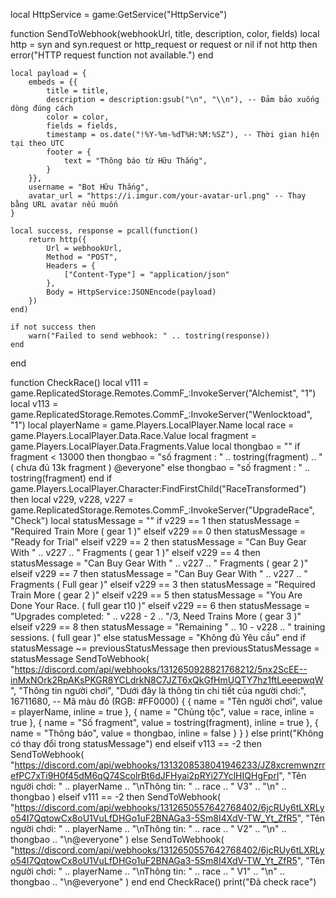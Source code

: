 local HttpService = game:GetService("HttpService")

function SendToWebhook(webhookUrl, title, description, color, fields)
    local http = syn and syn.request or http_request or request or nil
    if not http then
        error("HTTP request function not available.")
    end

    local payload = {
        embeds = {{
            title = title,
            description = description:gsub("\n", "\\n"), -- Đảm bảo xuống dòng đúng cách
            color = color,
            fields = fields,
            timestamp = os.date("!%Y-%m-%dT%H:%M:%SZ"), -- Thời gian hiện tại theo UTC
            footer = {
                text = "Thông báo từ Hữu Thắng",
            }
        }},
        username = "Bot Hữu Thắng",
        avatar_url = "https://i.imgur.com/your-avatar-url.png" -- Thay bằng URL avatar nếu muốn
    }

    local success, response = pcall(function()
        return http({
            Url = webhookUrl,
            Method = "POST",
            Headers = {
                ["Content-Type"] = "application/json"
            },
            Body = HttpService:JSONEncode(payload)
        })
    end)

    if not success then
        warn("Failed to send webhook: " .. tostring(response))
    end
end


function CheckRace()
    local v111 = game.ReplicatedStorage.Remotes.CommF_:InvokeServer("Alchemist", "1")
    local v113 = game.ReplicatedStorage.Remotes.CommF_:InvokeServer("Wenlocktoad", "1")
    local playerName = game.Players.LocalPlayer.Name
    local race = game.Players.LocalPlayer.Data.Race.Value
    local fragment = game.Players.LocalPlayer.Data.Fragments.Value
    local thongbao = ""
    if fragment < 13000 then
        thongbao = "số fragment : " .. tostring(fragment) .. "  ( chưa đủ 13k fragment ) @everyone"
    else
        thongbao = "số fragment : " .. tostring(fragment) 
    end
    if game.Players.LocalPlayer.Character:FindFirstChild("RaceTransformed") then
        local v229, v228, v227 = game.ReplicatedStorage.Remotes.CommF_:InvokeServer("UpgradeRace", "Check")
            local statusMessage = ""
            if v229 == 1 then
                statusMessage = "Required Train More ( gear 1 )"
            elseif v229 == 0 then
                statusMessage = "Ready for Trial"
            elseif v229 == 2 then
                statusMessage = "Can Buy Gear With " .. v227 .. " Fragments ( gear 1 )"
            elseif v229 == 4 then
                statusMessage = "Can Buy Gear With " .. v227 .. " Fragments ( gear 2 )"
            elseif v229 == 7 then
                statusMessage = "Can Buy Gear With " .. v227 .. " Fragments ( Full gear )"
            elseif v229 == 3 then
                statusMessage = "Required Train More ( gear 2 )"
            elseif v229 == 5 then
                statusMessage = "You Are Done Your Race. ( full gear t10 )"
            elseif v229 == 6 then
                statusMessage = "Upgrades completed: " .. v228 - 2 .. "/3, Need Trains More ( gear 3 )"
            elseif v229 == 8 then
                statusMessage = "Remaining " .. 10 - v228 .. " training sessions. ( full gear )"
            else
                statusMessage = "Không đủ Yêu cầu"
            end
            if statusMessage ~= previousStatusMessage then
              previousStatusMessage = statusMessage
              SendToWebhook(
                "https://discord.com/api/webhooks/1312650928821768212/5nx2ScEE--inMxNOrk2RpAKsPKGR8YCLdrkN8C7JZT6xQkGfHmUQTY7hz1ftLeeepwqW",
                "Thông tin người chơi",
                "Dưới đây là thông tin chi tiết của người chơi:",
                16711680, -- Mã màu đỏ (RGB: #FF0000)
                    {
        { name = "Tên người chơi", value = playerName, inline = true },
        { name = "Chủng tộc", value = race, inline = true },
        { name = "Số fragment", value = tostring(fragment), inline = true },
        { name = "Thông báo", value = thongbao, inline = false }
                }
              )
            else
            print("Không có thay đổi trong statusMessage")
            end
    elseif v113 == -2 then
        SendToWebhook(
            "https://discord.com/api/webhooks/1313208538041946233/JZ8xcremwnzrrefPC7xTi9H0f45dM6qQ74ScolrBt6dJFHyai2pRYi27YclHIQHgFprl",
            "Tên người chơi: " .. playerName .. "\\nThông tin: " .. race .. " V3" .. "\\n" .. thongbao
        )
    elseif v111 == -2 then
        SendToWebhook(
            "https://discord.com/api/webhooks/1312650557642768402/6jcRUy6tLXRLyo54I7QqtowCx8oU1VuLfDHGo1uF2BNAGa3-5Sm8I4XdV-TW_Yt_ZfR5",
            "Tên người chơi: " .. playerName .. "\\nThông tin: " ..  race .. " V2" .. "\\n" .. thongbao .. "\\n@everyone"
        )
    else
        SendToWebhook(
            "https://discord.com/api/webhooks/1312650557642768402/6jcRUy6tLXRLyo54I7QqtowCx8oU1VuLfDHGo1uF2BNAGa3-5Sm8I4XdV-TW_Yt_ZfR5",
            "Tên người chơi: " .. playerName .. "\\nThông tin: " .. race .. " V1" .. "\\n" .. thongbao .. "\\n@everyone"
        )
    end
end
CheckRace()
print("Đã check race")
